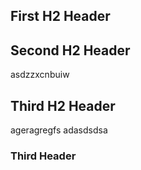 ## First H2 Header

## Second H2 Header
asdzzxcnbuiw
## Third H2 Header
ageragregfs adasdsdsa
### Third Header
